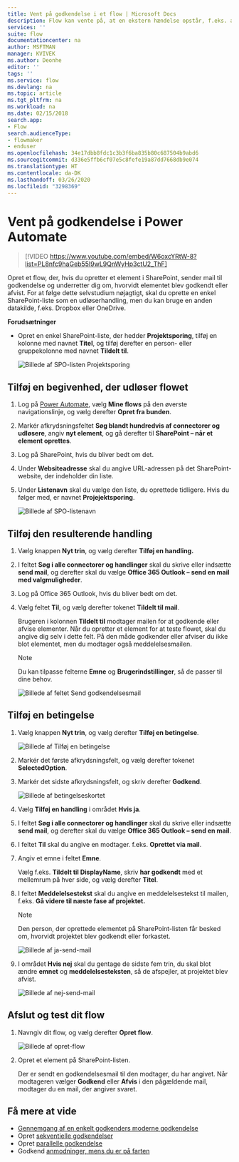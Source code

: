 ```yaml
---
title: Vent på godkendelse i et flow | Microsoft Docs
description: Flow kan vente på, at en ekstern hændelse opstår, f.eks. at en bruger godkender eller afviser en ændring, før der udføres en handling, f.eks. afsendelse af en meddelelse om beslutningen.
services: ''
suite: flow
documentationcenter: na
author: MSFTMAN
manager: KVIVEK
ms.author: Deonhe
editor: ''
tags: ''
ms.service: flow
ms.devlang: na
ms.topic: article
ms.tgt_pltfrm: na
ms.workload: na
ms.date: 02/15/2018
search.app:
- Flow
search.audienceType:
- flowmaker
- enduser
ms.openlocfilehash: 34e17dbb8fdc1c3b3f6ba835b80c687504b9abd6
ms.sourcegitcommit: d336e5ffb6cf07e5c8fefe19a87dd7668db9e074
ms.translationtype: HT
ms.contentlocale: da-DK
ms.lasthandoff: 03/26/2020
ms.locfileid: "3298369"
---
```

# <a name="wait-for-approval-in-power-automate"></a>Vent på godkendelse i Power Automate


> [!VIDEO https://www.youtube.com/embed/W6oxcYRtW-8?list=PL8nfc9haGeb55I9wL9QnWyHp3ctU2_ThF]
>


Opret et flow, der, hvis du opretter et element i SharePoint, sender mail til godkendelse og underretter dig om, hvorvidt elementet blev godkendt eller afvist. For at følge dette selvstudium nøjagtigt, skal du oprette en enkel SharePoint-liste som en udløserhandling, men du kan bruge en anden datakilde, f.eks. Dropbox eller OneDrive.

**Forudsætninger**

* Opret en enkel SharePoint-liste, der hedder **Projektsporing**, tilføj en kolonne med navnet **Titel**, og tilføj derefter en person- eller gruppekolonne med navnet **Tildelt til**.

   ![Billede af SPO-listen Projektsporing](./media/wait-for-approvals/project-tracker.png)

## <a name="add-an-event-to-trigger-the-flow"></a>Tilføj en begivenhed, der udløser flowet

1. Log på [Power Automate](https://flow.microsoft.com), vælg **Mine flows** på den øverste navigationslinje, og vælg derefter **Opret fra bunden**.

1. Markér afkrydsningsfeltet **Søg blandt hundredvis af connectorer og udløsere**, angiv **nyt element**, og gå derefter til **SharePoint – når et element oprettes**.

1. Log på SharePoint, hvis du bliver bedt om det.
1. Under **Websiteadresse** skal du angive URL-adressen på det SharePoint-website, der indeholder din liste.

1. Under **Listenavn** skal du vælge den liste, du oprettede tidligere. Hvis du følger med, er navnet **Projejektsporing**.

    ![Billede af SPO-listenavn](./media/wait-for-approvals/SPO-list-name.png)

## <a name="add-the-resulting-action"></a>Tilføj den resulterende handling

1. Vælg knappen **Nyt trin**, og vælg derefter **Tilføj en handling.**

1. I feltet **Søg i alle connectorer og handlinger** skal du skrive eller indsætte **send mail**, og derefter skal du vælge **Office 365 Outlook – send en mail med valgmuligheder**.

1. Log på Office 365 Outlook, hvis du bliver bedt om det.

1. Vælg feltet **Til**, og vælg derefter tokenet **Tildelt til mail**.

    Brugeren i kolonnen **Tildelt til** modtager mailen for at godkende eller afvise elementer. Når du opretter et element for at teste flowet, skal du angive dig selv i dette felt. På den måde godkender eller afviser du ikke blot elementet, men du modtager også meddelelsesmailen.

    > [!NOTE]
    > Du kan tilpasse felterne **Emne** og **Brugerindstillinger**, så de passer til dine behov.

    ![Billede af feltet Send godkendelsesmail](./media/wait-for-approvals/send-approval-email-to.png)

## <a name="add-a-condition"></a>Tilføj en betingelse

1. Vælg knappen **Nyt trin**, og vælg derefter **Tilføj en betingelse**.

    ![Billede af Tilføj en betingelse](./media/wait-for-approvals/add-a-condition.png)
1. Markér det første afkrydsningsfelt, og vælg derefter tokenet **SelectedOption**.
1. Markér det sidste afkrydsningsfelt, og skriv derefter **Godkend**.

    ![Billede af betingelseskortet](./media/wait-for-approvals/condition-card-2.png)

1. Vælg **Tilføj en handling** i området **Hvis ja**.

1. I feltet **Søg i alle connectorer og handlinger** skal du skrive eller indsætte **send mail**, og derefter skal du vælge **Office 365 Outlook – send en mail**.

1. I feltet **Til** skal du angive en modtager. f.eks. **Oprettet via mail**.

1. Angiv et emne i feltet **Emne**.

    Vælg f.eks. **Tildelt til DisplayName**, skriv **har godkendt** med et mellemrum på hver side, og vælg derefter **Titel**.

1. I feltet **Meddelelsestekst** skal du angive en meddelelsestekst til mailen, f.eks. **Gå videre til næste fase af projektet.**

    > [!NOTE]
    > Den person, der oprettede elementet på SharePoint-listen får besked om, hvorvidt projektet blev godkendt eller forkastet.

    ![Billede af ja-send-mail](./media/wait-for-approvals/if-yes-send-email-card-3.png)

1. I området **Hvis nej** skal du gentage de sidste fem trin, du skal blot ændre **emnet** og **meddelelsesteksten**, så de afspejler, at projektet blev afvist.

     ![Billede af nej-send-mail](./media/wait-for-approvals/no-send-email-2.png)

## <a name="finish-and-test-your-flow"></a>Afslut og test dit flow

1. Navngiv dit flow, og vælg derefter **Opret flow**.

     ![Billede af opret-flow](./media/wait-for-approvals/create-flow.png)
1. Opret et element på SharePoint-listen.

    Der er sendt en godkendelsesmail til den modtager, du har angivet. Når modtageren vælger **Godkend** eller **Afvis** i den pågældende mail, modtager du en mail, der angiver svaret.

## <a name="learn-more"></a>Få mere at vide

* [Gennemgang af en enkelt godkenders moderne godkendelse](modern-approvals.md)
* Opret [sekventielle godkendelser](sequential-modern-approvals.md)
* Opret [parallelle godkendelse](parallel-modern-approvals.md)
* Godkend [anmodninger, mens du er på farten](mobile-approvals.md)
